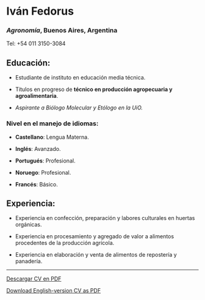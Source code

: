 # Iván Fedorus

### *Agronomía*, Buenos Aires, Argentina

Tel: +54 011 3150-3084

## Educación:

* Estudiante de instituto en educación media técnica. 

* Títulos en progreso de **técnico en producción agropecuaria y agroalimentaria**.

* *Aspirante a Biólogo Molecular y Etólogo en la UiO.*

### Nivel en el manejo de idiomas:

* **Castellano**: Lengua Materna.

* **Inglés**: Avanzado.

* **Portugués**: Profesional.

* **Noruego**: Profesional.

* **Francés**: Básico.

## Experiencia:

* Experiencia en confección, preparación y labores culturales en huertas orgánicas.

* Experiencia en procesamiento y agregado de valor a alimentos procedentes de la producción agrícola.

* Experiencia en elaboración y venta de alimentos de repostería y panadería.

---

[Descargar CV en PDF](/resources/cvivanfedorusoriginal.pdf)

[Download English-version CV as PDF](/resources/cvivanfedorusenglish.pdf)
